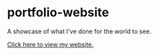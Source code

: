 # portfolio-website
A showcase of what I've done for the world to see.

<a href="https://virts.dev" target="_blank">Click here to view my website.</a>
